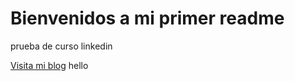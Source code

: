 # Bienvenidos a mi primer readme
prueba de curso linkedin

[Visita mi blog](https://www.eltiempo.com/colombia/barranquilla/la-historia-del-disfraz-de-el-descabezado-en-el-carnaval-de-barranquilla-464252)
hello
